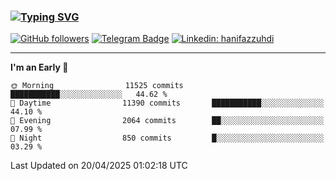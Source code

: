 ### [![Typing SVG](https://readme-typing-svg.herokuapp.com?font=lato&size=22&lines=Hi+There+👋)](https://git.io/typing-svg) 

[![GitHub followers](https://img.shields.io/github/followers/hanifazzuhdi?label=Follow&style=social)](https://github.com/hanifazzuhdi/?tab=follow) 
[![Telegram Badge](https://img.shields.io/badge/-hanif0198-blue?style=social&logo=telegram&link=https://www.t.me/hanif0198/)](https://www.t.me/hanif0198/) 
[![Linkedin: hanifazzuhdi](https://img.shields.io/badge/-hanifazzuhdi-blue?style=flat-square&logo=Linkedin&logoColor=white&link=https://www.linkedin.com/in/hanif-az-zuhdi-69688019b/)](https://www.linkedin.com/in/hanif-az-zuhdi-69688019b/) 

<hr/>

<!--START_SECTION:waka-->
**I'm an Early 🐤** 

```text
🌞 Morning                11525 commits       ███████████░░░░░░░░░░░░░░   44.62 % 
🌆 Daytime                11390 commits       ███████████░░░░░░░░░░░░░░   44.10 % 
🌃 Evening                2064 commits        ██░░░░░░░░░░░░░░░░░░░░░░░   07.99 % 
🌙 Night                  850 commits         █░░░░░░░░░░░░░░░░░░░░░░░░   03.29 % 
```



 Last Updated on 20/04/2025 01:02:18 UTC
<!--END_SECTION:waka-->
